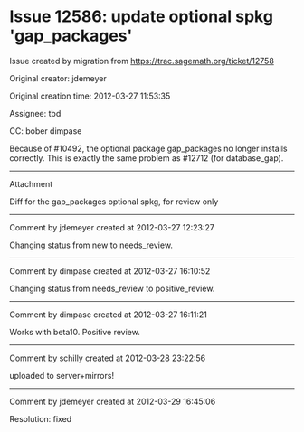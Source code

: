 # Issue 12586: update optional spkg 'gap_packages'

Issue created by migration from https://trac.sagemath.org/ticket/12758

Original creator: jdemeyer

Original creation time: 2012-03-27 11:53:35

Assignee: tbd

CC:  bober dimpase

Because of #10492, the optional package gap_packages no longer installs correctly.  This is exactly the same problem as #12712 (for database_gap).


---

Attachment

Diff for the gap_packages optional spkg, for review only


---

Comment by jdemeyer created at 2012-03-27 12:23:27

Changing status from new to needs_review.


---

Comment by dimpase created at 2012-03-27 16:10:52

Changing status from needs_review to positive_review.


---

Comment by dimpase created at 2012-03-27 16:11:21

Works with beta10. Positive review.


---

Comment by schilly created at 2012-03-28 23:22:56

uploaded to server+mirrors!


---

Comment by jdemeyer created at 2012-03-29 16:45:06

Resolution: fixed
